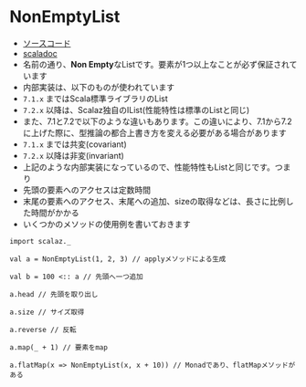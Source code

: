 # NonEmptyList

- [ソースコード](https://github.com/scalaz/scalaz/blob/v7.2.0/core/src/main/scala/scalaz/NonEmptyList.scala)
- [scaladoc](https://oss.sonatype.org/service/local/repositories/releases/archive/org/scalaz/scalaz_2.11/7.2.0/scalaz_2.11-7.2.0-javadoc.jar/!/index.html#scalaz.NonEmptyList)
- 名前の通り、**Non Empty**なListです。要素が1つ以上なことが必ず保証されています
- 内部実装は、以下のものが使われています
 - `7.1.x` まではScala標準ライブラリのList
 - `7.2.x` 以降は、Scalaz独自のIList(性能特性は標準のListと同じ)
- また、7.1と7.2で以下のような違いもあります。この違いにより、7.1から7.2に上げた際に、型推論の都合上書き方を変える必要がある場合があります
 - `7.1.x` までは共変(covariant)
 - `7.2.x` 以降は非変(invariant)
- 上記のような内部実装になっているので、性能特性もListと同じです。つまり
 - 先頭の要素へのアクセスは定数時間
 - 末尾の要素へのアクセス、末尾への追加、sizeの取得などは、長さに比例した時間がかかる
- いくつかのメソッドの使用例を書いておきます

```tut
import scalaz._

val a = NonEmptyList(1, 2, 3) // applyメソッドによる生成

val b = 100 <:: a // 先頭へ一つ追加

a.head // 先頭を取り出し

a.size // サイズ取得

a.reverse // 反転

a.map(_ + 1) // 要素をmap

a.flatMap(x => NonEmptyList(x, x + 10)) // Monadであり、flatMapメソッドがある
```
